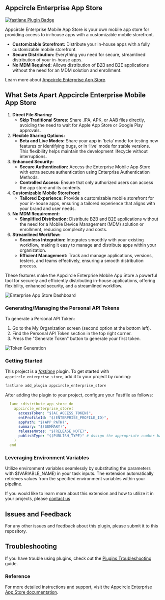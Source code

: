 ## Appcircle Enterprise App Store

[![fastlane Plugin Badge](https://rawcdn.githack.com/fastlane/fastlane/master/fastlane/assets/plugin-badge.svg)](https://rubygems.org/gems/fastlane-plugin-appcircle_enterprise_store)

Appcircle Enterprise Mobile App Store is your own mobile app store for providing access to in-house apps with a customizable mobile storefront.

- **Customizable Storefront:** Distribute your in-house apps with a fully customizable mobile storefront.
- **Secure Distribution:** Everything you need for secure, streamlined distribution of your in-house apps.
- **No MDM Required:** Allows distribution of B2B and B2E applications without the need for an MDM solution and enrollment.

Learn more about [Appcircle Enterprise App Store](https://appcircle.io/enterprise-app-store?utm_source=fastlane&utm_medium=plugin&utm_campaign=enterprise_app_store).

## What Sets Apart Appcircle Enterprise Mobile App Store

1. **Direct File Sharing:**
   - **Skip Traditional Stores:** Share .IPA, APK, or AAB files directly, avoiding the need to wait for Apple App Store or Google Play approvals.
2. **Flexible Sharing Options:**
   - **Beta and Live Modes:** Share your app in ‘beta’ mode for testing new features or identifying bugs, or in ‘live’ mode for stable versions. This flexibility helps maintain the development lifecycle without interruptions.
3. **Enhanced Security:**
   - **Secure Authentication:** Access the Enterprise Mobile App Store with extra secure authentication using Enterprise Authentication Methods.
   - **Controlled Access:** Ensure that only authorized users can access the app store and its contents.
4. **Customizable Mobile Storefront:**
   - **Tailored Experience:** Provide a customizable mobile storefront for your in-house apps, ensuring a tailored experience that aligns with your brand and user needs.
5. **No MDM Requirement:**
   - **Simplified Distribution:** Distribute B2B and B2E applications without the need for a Mobile Device Management (MDM) solution or enrollment, reducing complexity and costs.
6. **Streamlined Workflow:**
   - **Seamless Integration:** Integrates smoothly with your existing workflow, making it easy to manage and distribute apps within your organization.
   - **Efficient Management:** Track and manage applications, versions, testers, and teams effectively, ensuring a smooth distribution process.

These features make the Appcircle Enterprise Mobile App Store a powerful tool for securely and efficiently distributing in-house applications, offering flexibility, enhanced security, and a streamlined workflow.

![Enterprise App Store Dashboard](https://cdn.appcircle.io/docs/assets/entstore-profilelist.png)

### Generating/Managing the Personal API Tokens

To generate a Personal API Token:

1. Go to the My Organization screen (second option at the bottom left).
2. Find the Personal API Token section in the top right corner.
3. Press the "Generate Token" button to generate your first token.

![Token Generation](<https://cdn.appcircle.io/docs/assets/image%20(164).png>)

### Getting Started

This project is a [_fastlane_](https://github.com/fastlane/fastlane) plugin. To get started with `appcircle_enterprise_store`, add it to your project by running:

```bash
fastlane add_plugin appcircle_enterprise_store
```

After adding the plugin to your project, configure your Fastfile as follows:

```yml
  lane :distribute_app_store do
    appcircle_enterprise_store(
      accessToken: "$(AC_ACCESS_TOKEN)",
      entProfileId: "$(ENTERPRISE_PROFILE_ID)",
      appPath: "$(APP_PATH)",
      summary: "$(SUMMARY)",
      releaseNotes: "$(RELEASE_NOTE)",
      publishType: "$(PUBLISH_TYPE)" # Assign the appropriate number based on the status: None (0), Beta (1), Live (2)
    )
  end
```

### Leveraging Environment Variables

Utilize environment variables seamlessly by substituting the parameters with $(VARIABLE_NAME) in your task inputs. The extension automatically retrieves values from the specified environment variables within your pipeline.

If you would like to learn more about this extension and how to utilize it in your projects, please [contact us](https://appcircle.io/contact?utm_source=fastlane&utm_medium=plugin&utm_campaign=enterprise_app_store)

## Issues and Feedback

For any other issues and feedback about this plugin, please submit it to this repository.

## Troubleshooting

If you have trouble using plugins, check out the [Plugins Troubleshooting](https://docs.fastlane.tools/plugins/plugins-troubleshooting/) guide.

### Reference

For more detailed instructions and support, visit the [Appcircle Enterprise App Store documentation](https://appcircle.io/enterprise-app-store).
